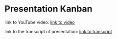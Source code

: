 # Presentation Kanban  
link to YouTube video: [link to video](https://youtu.be/7HPecidF2lI)  

link to the transcript of presentation: [link to transcript](https://github.com/avewaii/Canban/blob/master/transcript%20of%20presentation.doc)  



